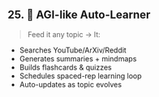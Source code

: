 ## 25. **🧬 AGI-like Auto-Learner**

> Feed it any topic → It:

- Searches YouTube/ArXiv/Reddit
- Generates summaries + mindmaps
- Builds flashcards & quizzes
- Schedules spaced-rep learning loop
- Auto-updates as topic evolves

